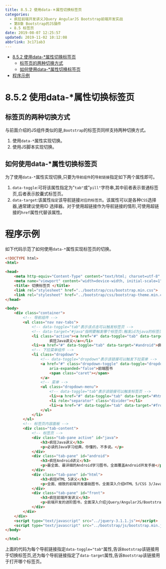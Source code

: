 ```yaml
---
title: 8.5.2 使用data-＊属性切换标签页
categories: 
  - 疯狂前端开发讲义JQuery AngularJS Bootstrap前端开发实战
  - 第8章 Bootstrap的JS插件
  - 8.5 标签页
date: 2019-08-07 12:25:57
updated: 2019-11-02 10:12:08
abbrlink: 3c171ab3
---
```

<div id='my_toc'>

- [8.5.2 使用data-*属性切换标签页](/JavaReadingNotes/3c171ab3/#8-5-2-使用data-*属性切换标签页)
    - [标签页的两种切换方式](/JavaReadingNotes/3c171ab3/#标签页的两种切换方式)
    - [如何使用data-*属性切换标签页](/JavaReadingNotes/3c171ab3/#如何使用data-*属性切换标签页)
- [程序示例](/JavaReadingNotes/3c171ab3/#程序示例)

</div>
<!--more-->
<script>if (navigator.platform.toLowerCase() == 'win32'){document.getElementById('my_toc').style.display = 'none';}</script>

<!--end-->
<!--SSTStart-->
# 8.5.2 使用data-*属性切换标签页 #
## 标签页的两种切换方式 ##
与前面介绍的JS组件类似的是,`Bootstrap`的标签页同样支持两种切换方式。
1. 使用`data-*`属性实现切换。
2. 使用JS脚本实现切换。

## 如何使用data-*属性切换标签页 ##
为了使用`data-*`属性实现切换,只要为`导航组件`的`导航链接`指定如下两个属性即可。
1. `data-toggle`:可将该属性指定为"`tab"`或"`pill"`字符串,其中前者表示普通标签页,后者表示胶囊式标签页。
2. `data-target`:该属性`指定`该导航链接`对应的标签页`。该属性可以是各种`CSS`选择器,通常建议使用ID 选择器。对于使用超链接作为导航链接的情形,可使用超链接的`href`属性代替该属性。

# 程序示例 #
如下代码示范了如何使用`data-*`属性实现标签页的切换。
```html
<!DOCTYPE html>
<html>

<head>
	<meta http-equiv="Content-Type" content="text/html; charset=utf-8" />
	<meta name="viewport" content="width=device-width, initial-scale=1">
	<title> 切换标签页 </title>
	<link rel="stylesheet" href="../bootstrap/css/bootstrap.min.css">
	<link rel="stylesheet" href="../bootstrap/css/bootstrap-theme.min.css">
</head>

<body>
	<div class="container">
		<!-- 导航组件 -->
		<ul class="nav nav-tabs">
			<!-- data-toggle="tab"表示该点击可以触发标签页 -->
			<!-- data-target="#java"指明要触发哪个标签页:触发id为java的标签页 -->
			<li class="active"><a href="#" data-toggle="tab" data-target="#java">
					疯狂Java讲义</a></li>
			<li><a href="#" data-toggle="tab" data-target="#android">疯狂Android讲义</a></li>
			<!-- 下拉菜单组件 -->
			<li class="dropdown">
				<!-- data-toggle="dropdown"表示该链接可以触发下拉菜单 -->
				<a href="#" class="dropdown-toggle" data-toggle="dropdown" role="button" aria-haspopup="true"
					aria-expanded="false">前端图书
					<span class="caret"></span>
				</a>
				<!-- 菜单 -->
				<ul class="dropdown-menu">
					<!-- data-toggle="tab"表示该链接可以触发标签页 -->
					<li><a href="#" data-toggle="tab" data-target="#html">疯狂HTML 5讲义</a></li>
					<li role="separator" class="divider"></li>
					<li><a href="#" data-toggle="tab" data-target="#front">疯狂前端开发讲义</a></li>
				</ul>
			</li>
		</ul>
		<!-- 标签页内容面板 -->
		<div class="tab-content">
			<!-- 标签页 -->
			<div class="tab-pane active" id="java">
				<h3>疯狂Java讲义</h3>
				<p>必读的Java学习经典，你懂的，不多说。</p>
			</div>
			<div class="tab-pane" id="android">
				<h3>疯狂Android讲义</h3>
				<p>最全面、最详细的Android学习图书，全面覆盖Android开发手册</p>
			</div>
			<div class="tab-pane" id="html">
				<h3>疯狂HTML 5讲义</h3>
				<p>全面、细致的前端开发基础图书，全面深入介绍HTML 5/CSS 3/JavaScript知识。</p>
			</div>
			<div class="tab-pane" id="front">
				<h3>疯狂前端开发讲义</h3>
				<p>前端开发的进阶图书，全面深入介绍jQuery/AngularJS/Bootstrap等框架。</p>
			</div>
		</div>
	</div>
	<script type="text/javascript" src="../jquery-3.1.1.js"></script>
	<script type="text/javascript" src="../bootstrap/js/bootstrap.min.js"></script>
</body>

</html>
```
上面的代码为每个导航链接指定`data-toggle="tab"`属性,告诉`Bootstrap`该链接用于切换标签页,还为每个导航链接指定了`data-target`属性,告诉`Bootstrap`该链接用于打开哪个标签页。
<!--SSTStop-->

